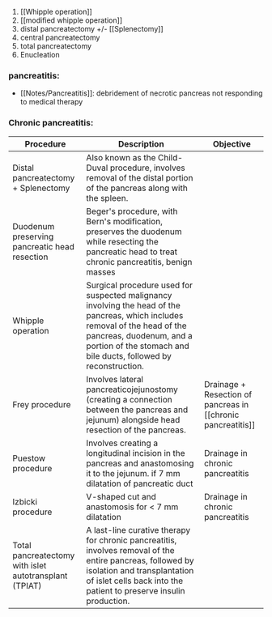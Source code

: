 1. [[Whipple operation]]
2. [[modified whipple operation]]
3. distal pancreatectomy +/- [[Splenectomy]]
4. central pancreatectomy
5. total pancreatectomy
6. Enucleation

### pancreatitis:
- [[Notes/Pancreatitis]]: debridement of necrotic pancreas not responding to medical therapy

### Chronic pancreatitis:

| Procedure                                              | Description                                                                                                                                                                                                                 | Objective                                                    |
| ------------------------------------------------------ | --------------------------------------------------------------------------------------------------------------------------------------------------------------------------------------------------------------------------- | ------------------------------------------------------------ |
| Distal pancreatectomy + Splenectomy                    | Also known as the Child-Duval procedure, involves removal of the distal portion of the pancreas along with the spleen.                                                                                                      |                                                              |
| Duodenum preserving pancreatic head resection          | Beger's procedure, with Bern's modification, preserves the duodenum while resecting the pancreatic head to treat chronic pancreatitis, benign masses                                                                        |                                                              |
| Whipple operation                                      | Surgical procedure used for suspected malignancy involving the head of the pancreas, which includes removal of the head of the pancreas, duodenum, and a portion of the stomach and bile ducts, followed by reconstruction. |                                                              |
| Frey procedure                                         | Involves lateral pancreaticojejunostomy (creating a connection between the pancreas and jejunum) alongside head resection of the pancreas.                                                                                  | Drainage + Resection of pancreas in [[chronic pancreatitis]] |
| Puestow procedure                                      | Involves creating a longitudinal incision in the pancreas and anastomosing it to the jejunum. if  7 mm dilatation of pancreatic duct                                                                                        | Drainage in chronic pancreatitis                             |
| Izbicki procedure                                      | V-shaped cut and anastomosis for < 7 mm dilatation                                                                                                                                                                          | Drainage in chronic pancreatitis                             |
| Total pancreatectomy with islet autotransplant (TPIAT) | A last-line curative therapy for chronic pancreatitis, involves removal of the entire pancreas, followed by isolation and transplantation of islet cells back into the patient to preserve insulin production.              |                                                              |
